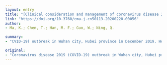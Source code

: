 ```yaml
---
layout: entry
title: "[Clinical consideration and management of coronavirus disease 2019]"
link: "https://doi.org/10.3760/cma.j.cn50113-20200220-00056"
author:
- Ma, K.; Chen, T.; Han, M. F.; Guo, W.; Ning, Q.

summary:
- "CVID-19) outbreak in Wuhan city, Hubei province in December 2019. How to control most effectively human-to-human transmission? When does infection rate rise to its peak? How to make early diagnosis? What effective antiviral drugs are available? Can available drugs effectively improve the survival rate of critical patients. This article now puts forward the corresponding suggestions and considerations from the perspective of clinical infectious diseases physician. Infected patients have been affected by the outbreak in the whole country and abroad."

original:
- "Coronavirus disease 2019 (COVID-19) outbreak in Wuhan city, Hubei province in December 2019 and the epidemic so rapidly happened within the whole country and abroad, raising serious problems and urgent concerns, such as: how to control most effectively human-to-human transmission? When does infection rate rise to its peak? What will eventually be the number of infected patients? How to make early diagnosis? What effective antiviral drugs are available? How to use the existing drugs to achieve the best effect? Can available drugs effectively improve the survival rate of critical patients? In view of the above questions, this article now puts forwards the corresponding suggestions and considerations from the perspective of clinical infectious diseases physician."
---
```


